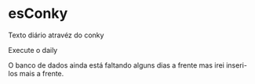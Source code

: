 # esConky
Texto diário atravéz do conky

Execute o daily

O banco de dados ainda está faltando alguns dias a frente mas irei inseri-los mais a frente.
